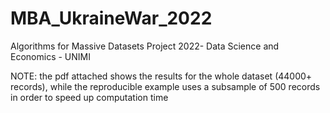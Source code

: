 # MBA_UkraineWar_2022
Algorithms for Massive Datasets Project 2022- Data Science and Economics - UNIMI

NOTE: the pdf attached shows the results for the whole dataset (44000+ records), while the reproducible example uses a subsample of 500 records in order to speed up computation time

